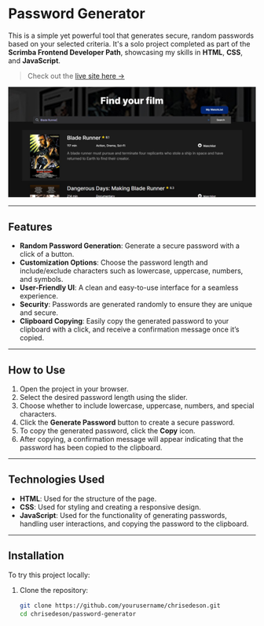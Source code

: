 # Password Generator

This is a simple yet powerful tool that generates secure, random passwords based on your selected criteria. It's a solo project completed as part of the **Scrimba Frontend Developer Path**, showcasing my skills in **HTML**, **CSS**, and **JavaScript**.

> Check out the [live site here →](https://chris-password-generator.netlify.app/)

![image](https://github.com/chrisedeson/scrimba-homework/blob/main/movie_watchlist/images/movie-watchlist.jpg?raw=true)

---

## Features

- **Random Password Generation**: Generate a secure password with a click of a button.
- **Customization Options**: Choose the password length and include/exclude characters such as lowercase, uppercase, numbers, and symbols.
- **User-Friendly UI**: A clean and easy-to-use interface for a seamless experience.
- **Security**: Passwords are generated randomly to ensure they are unique and secure.
- **Clipboard Copying**: Easily copy the generated password to your clipboard with a click, and receive a confirmation message once it’s copied.

---

## How to Use

1. Open the project in your browser.
2. Select the desired password length using the slider.
3. Choose whether to include lowercase, uppercase, numbers, and special characters.
4. Click the **Generate Password** button to create a secure password.
5. To copy the generated password, click the **Copy** icon.
6. After copying, a confirmation message will appear indicating that the password has been copied to the clipboard.

---

## Technologies Used

- **HTML**: Used for the structure of the page.
- **CSS**: Used for styling and creating a responsive design.
- **JavaScript**: Used for the functionality of generating passwords, handling user interactions, and copying the password to the clipboard.

---

## Installation

To try this project locally:

1. Clone the repository:
   ```bash
   git clone https://github.com/yourusername/chrisedeson.git
   cd chrisedeson/password-generator
